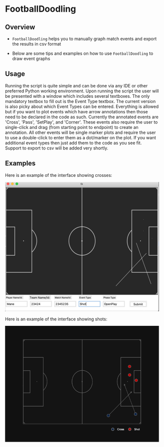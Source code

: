 # FootballDoodling

## Overview

* `FootballDoodling` helps you to manually graph match events and export the results in csv format

* Below are some tips and examples on how to use `FootballDoodling` to draw event graphs
  
## Usage

Running the script is quite simple and can be done via any IDE or other preferred Python working environment. Upon running the script the user will be presented with
a window which includes several textboxes. The only mandatory textbox to fill out is the Event Type textbox. The current version is also picky about which Event Types can be
entered. Everything is allowed but if you want to plot events which have arrow annotations then those need to be declared in the code as such. Currently the annotated
events are 'Cross', 'Pass', 'SetPlay', and 'Corner'. These events also require the user to single-click and drag (from starting point to endpoint) to create an annotation. 
All other events will be single marker plots and require the user to use a double-click to enter them as a dot/marker on the plot.  If you want additional event types then 
just add them to the code as you see fit. Support to export to csv will be added very shortly.

## Examples

Here is an example of the interface showing crosses:

![Screenshot](Example.png)


Here is an example of the interface showing shots:

![Screenshot](Example2.png)
